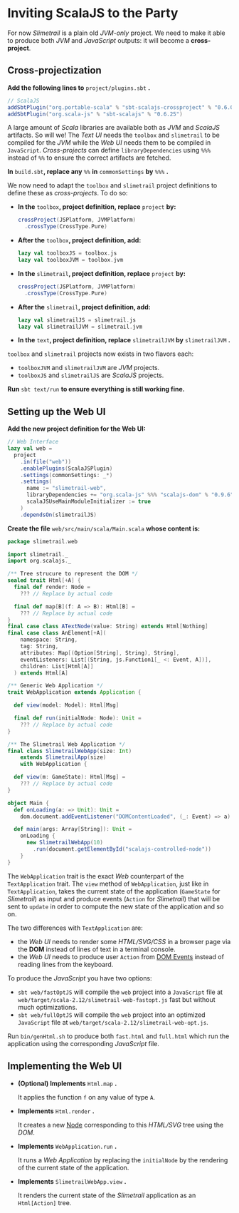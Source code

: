 # Inviting ScalaJS to the Party

For now *Slimetrail* is a plain old *JVM-only* project. We need to make it able to produce both *JVM* and *JavaScript* outputs: it will become a **cross-project**.

## Cross-projectization

**Add the following lines to** `project/plugins.sbt` **.**

```scala
// ScalaJS
addSbtPlugin("org.portable-scala" % "sbt-scalajs-crossproject" % "0.6.0")
addSbtPlugin("org.scala-js" % "sbt-scalajs" % "0.6.25")
```

A large amount of *Scala* libraries are available both as *JVM* and *ScalaJS* artifacts. So will we! The *Text UI* needs the `toolbox` and `slimetrail` to be compiled for the *JVM* while the *Web UI* needs them to be compiled in `JavaScript`. *Cross-projects* can define `libraryDependencies` using `%%%` instead of `%%` to ensure the correct artifacts are fetched.

**In** `build.sbt`**, replace any** `%%` **in** `commonSettings` **by** `%%%` **.**

We now need to adapt the `toolbox` and `slimetrail` project definitions to define these as *cross-projects*. To do so:

- **In the** `toolbox`**, project definition, replace** `project` **by:**

  ```scala
  crossProject(JSPlatform, JVMPlatform)
    .crossType(CrossType.Pure)
  ```

- **After the** `toolbox`**, project definition, add:**

  ```scala
  lazy val toolboxJS = toolbox.js
  lazy val toolboxJVM = toolbox.jvm
  ```

- **In the** `slimetrail`**, project definition, replace** `project` **by:**

  ```scala
  crossProject(JSPlatform, JVMPlatform)
    .crossType(CrossType.Pure)
  ```

- **After the** `slimetrail`**, project definition, add:**

  ```scala
  lazy val slimetrailJS = slimetrail.js
  lazy val slimetrailJVM = slimetrail.jvm
  ```

- **In the** `text`**, project definition, replace** `slimetrailJVM` **by** `slimetrailJVM` **.**

`toolbox` and `slimetrail` projects now exists in two flavors each:

- `toolboxJVM` and `slimetrailJVM` are *JVM* projects.
- `toolboxJS` and `slimetrailJS` are *ScalaJS* projects.

**Run** `sbt text/run` **to ensure everything is still working fine.**

## Setting up the Web UI

**Add the new project definition for the Web UI:**

```scala
// Web Interface
lazy val web =
  project
    .in(file("web"))
    .enablePlugins(ScalaJSPlugin)
    .settings(commonSettings: _*)
    .settings(
      name := "slimetrail-web",
      libraryDependencies += "org.scala-js" %%% "scalajs-dom" % "0.9.6",
      scalaJSUseMainModuleInitializer := true
    )
    .dependsOn(slimetrailJS)
```

**Create the file** `web/src/main/scala/Main.scala` **whose content is:**

```scala
package slimetrail.web

import slimetrail._
import org.scalajs._

/** Tree strucure to represent the DOM */
sealed trait Html[+A] {
  final def render: Node =
    ??? // Replace by actual code

  final def map[B](f: A => B): Html[B] =
    ??? // Replace by actual code
}
final case class ATextNode(value: String) extends Html[Nothing]
final case class AnElement[+A](
    namespace: String,
    tag: String,
    attributes: Map[(Option[String], String), String],
    eventListeners: List[(String, js.Function1[_ <: Event, A])],
    children: List[Html[A]]
  ) extends Html[A]

/** Generic Web Application */
trait WebApplication extends Application {

  def view(model: Model): Html[Msg]

  final def run(initialNode: Node): Unit =
    ??? // Replace by actual code
}

/** The Slimetrail Web Application */
final class SlimetrailWebApp(size: Int)
    extends SlimetrailApp(size)
    with WebApplication {

  def view(m: GameState): Html[Msg] =
    ??? // Replace by actual code
}

object Main {
  def onLoading(a: => Unit): Unit =
    dom.document.addEventListener("DOMContentLoaded", (_: Event) => a)

  def main(args: Array[String]): Unit =
    onLoading {
      new SlimetrailWebApp(10)
        .run(document.getElementById("scalajs-controlled-node"))
    }
}
```

The `WebApplication` trait is the exact *Web* counterpart of the `TextApplication` trait. The `view` method of `WebApplication`, just like in `TextApplication`, takes the current state of the application (`GameState` for *Slimetrail*) as input and produce events (`Action` for *Slimetrail*) that will be sent to `update` in order to compute the new state of the application and so on.

The two differences with `TextApplication` are:

- the *Web UI* needs to render some *HTML/SVG/CSS* in a browser page via the **DOM** instead of lines of text in a terminal console.
- the *Web UI* needs to produce user `Action` from [DOM Events](https://developer.mozilla.org/en-US/docs/Web/Events) instead of reading lines from the keyboard.

To produce the *JavaScript* you have two options:

- `sbt web/fastOptJS` will compile the `web` project into a `JavaScript` file at `web/target/scala-2.12/slimetrail-web-fastopt.js` fast but without much optimizations.
- `sbt web/fullOptJS` will compile the `web` project into an optimized `JavaScript` file at `web/target/scala-2.12/slimetrail-web-opt.js`.

Run `bin/genHtml.sh` to produce both `fast.html` and `full.html` which run the application using the corresponding *JavaScript* file.

## Implementing the Web UI

- **(Optional) Implements** `Html.map` **.**

  It applies the function `f` on any value of type `A`.

- **Implements** `Html.render` **.**

  It creates a new [Node](https://www.scala-js.org/api/scalajs-dom/0.9.5/#org.scalajs.dom.raw.Node) corresponding to this *HTML/SVG* tree using the *DOM*.

- **Implements** `WebApplication.run` **.**

  It runs a *Web Application* by replacing the `initialNode` by the rendering of the current state of the application.

- **Implements** `SlimetrailWebApp.view` **.**

  It renders the current state of the *Slimetrail* application as an `Html[Action]` tree.